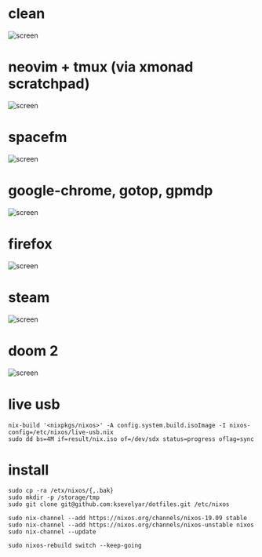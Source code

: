 # clean

![screen](https://i.imgur.com/HU6YF0L.png)

# neovim + tmux (via xmonad scratchpad)

![screen](https://i.imgur.com/z95oCew.png)

# spacefm

![screen](https://i.imgur.com/h2nnCWM.png)

# google-chrome, gotop, gpmdp

![screen](https://i.imgur.com/wiIFOdI.png)

# firefox

![screen](https://i.imgur.com/BYpqCbi.png)

# steam

![screen](https://i.imgur.com/GxNoW6l.png)

# doom 2

![screen](https://i.imgur.com/xXcIXu0.png)

# live usb

```
nix-build '<nixpkgs/nixos>' -A config.system.build.isoImage -I nixos-config=/etc/nixos/live-usb.nix
sudo dd bs=4M if=result/nix.iso of=/dev/sdx status=progress oflag=sync
```

# install

```
sudo cp -ra /etx/nixos/{,.bak}
sudo mkdir -p /storage/tmp
sudo git clone git@github.com:ksevelyar/dotfiles.git /etc/nixos

sudo nix-channel --add https://nixos.org/channels/nixos-19.09 stable
sudo nix-channel --add https://nixos.org/channels/nixos-unstable nixos
sudo nix-channel --update

sudo nixos-rebuild switch --keep-going
```
